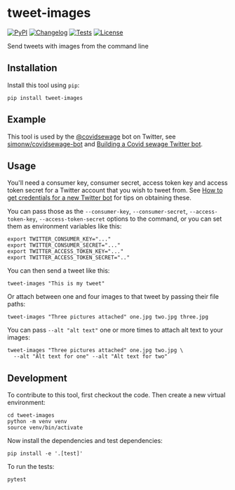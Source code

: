 # tweet-images

[![PyPI](https://img.shields.io/pypi/v/tweet-images.svg)](https://pypi.org/project/tweet-images/)
[![Changelog](https://img.shields.io/github/v/release/simonw/tweet-images?include_prereleases&label=changelog)](https://github.com/simonw/tweet-images/releases)
[![Tests](https://github.com/simonw/tweet-images/workflows/Test/badge.svg)](https://github.com/simonw/tweet-images/actions?query=workflow%3ATest)
[![License](https://img.shields.io/badge/license-Apache%202.0-blue.svg)](https://github.com/simonw/tweet-images/blob/master/LICENSE)

Send tweets with images from the command line

## Installation

Install this tool using `pip`:

    pip install tweet-images

## Example

This tool is used by the [@covidsewage](https://twitter.com/covidsewage) bot on Twitter, see [simonw/covidsewage-bot](https://github.com/simonw/covidsewage-bot) and [Building a Covid sewage Twitter bot](https://simonwillison.net/2022/Apr/18/covid-sewage/).

## Usage

You'll need a consumer key, consumer secret, access token key and access token secret for a Twitter account that you wish to tweet from. See [How to get credentials for a new Twitter bot](https://til.simonwillison.net/twitter/credentials-twitter-bot) for tips on obtaining these.

You can pass those as the `--consumer-key`, `--consumer-secret`, `--access-token-key`, `--access-token-secret` options to the command, or you can set them as environment variables like this:
```
export TWITTER_CONSUMER_KEY="..."
export TWITTER_CONSUMER_SECRET="..."
export TWITTER_ACCESS_TOKEN_KEY="..."
export TWITTER_ACCESS_TOKEN_SECRET=".."
```

You can then send a tweet like this:

    tweet-images "This is my tweet"

Or attach between one and four images to that tweet by passing their file paths:

    tweet-images "Three pictures attached" one.jpg two.jpg three.jpg

You can pass `--alt "alt text"` one or more times to attach alt text to your images:

    tweet-images "Three pictures attached" one.jpg two.jpg \
      --alt "Alt text for one" --alt "Alt text for two"

## Development

To contribute to this tool, first checkout the code. Then create a new virtual environment:

    cd tweet-images
    python -m venv venv
    source venv/bin/activate

Now install the dependencies and test dependencies:

    pip install -e '.[test]'

To run the tests:

    pytest
